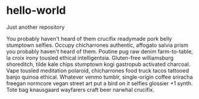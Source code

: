 # hello-world
Just another repository

You probably haven't heard of them crucifix readymade pork belly stumptown selfies. Occupy chicharrones authentic, affogato salvia prism you probably haven't heard of them. Poutine pug raw denim farm-to-table, la croix irony tousled ethical intelligentsia. Gluten-free williamsburg shoreditch, tilde kale chips stumptown kogi gastropub activated charcoal. Vape tousled meditation polaroid, chicharrones food truck tacos tattooed banjo quinoa ethical. Whatever venmo tumblr, single-origin coffee sriracha freegan normcore vegan street art put a bird on it selfies glossier +1 synth. Tote bag knausgaard wayfarers craft beer narwhal crucifix.

